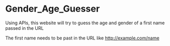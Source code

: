 # Gender_Age_Guesser
Using APIs, this website will try to guess the age and gender of a first name passed in the URL

The first name needs to be past in the URL like http://example.com/name
